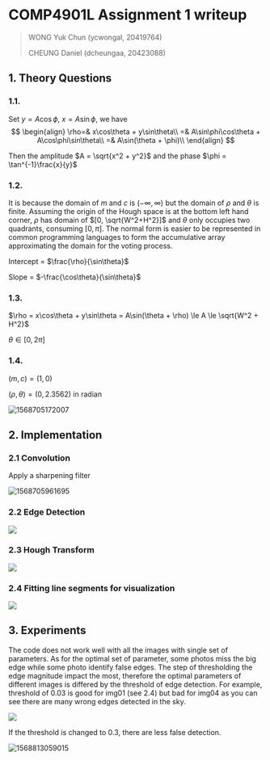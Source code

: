 

# COMP4901L Assignment 1 writeup

> WONG Yuk Chun (ycwongal, 20419764)
>
> CHEUNG Daniel (dcheungaa, 20423088)

## 1. Theory Questions

### 1.1.

Set $y = A\cos\phi$, $x = A\sin\phi$, we have
$$
\begin{align}
\rho=& x\cos\theta + y\sin\theta\\
=& A\sin\phi\cos\theta + A\cos\phi\sin\theta\\
=& A\sin(\theta + \phi)\\
\end{align}
$$

Then the amplitude $A = \sqrt{x^2 + y^2}$ and the phase $\phi = \tan^{-1}\frac{x}{y}$

### 1.2.

It is because the domain of $m$ and $c$ is $(-\infty, \infty)$ but the domain of $\rho$ and $\theta$ is finite. Assuming the origin of the Hough space is at the bottom left hand corner, $\rho$ has domain of $[0, \sqrt{W^2+H^2}]$ and $\theta$ only occupies two quadrants, consuming $[0, \pi]$. The normal form is easier to be represented in common programming languages to form the accumulative array approximating the domain for the voting process.

Intercept = $\frac{\rho}{\sin\theta}$

Slope = $-\frac{\cos\theta}{\sin\theta}$

### 1.3.

$\rho  = x\cos\theta + y\sin\theta = A\sin(\theta + \rho) \le A \le \sqrt{W^2 + H^2}$

$\theta\in [0,2\pi]$

### 1.4.

$(m,c) = (1,0)$

$(\rho, \theta) = (0, 2.3562)$ in radian

![1568705172007](1568705172007.png)

## 2. Implementation

### 2.1 Convolution

Apply a sharpening filter

![1568705961695](1568705961695.png)

### 2.2 Edge Detection

![](results\img01_01edge.png)

### 2.3 Hough Transform

![](results\img01_03hough.png)

### 2.4 Fitting line segments for visualization

![](results\img01_04lines.png)

## 3. Experiments

The code does not work well with all the images with single set of parameters. As for the optimal set of parameter, some photos miss the big edge while some photo identify false edges. The step of thresholding the edge magnitude impact the most, therefore the optimal parameters of different images is differed by the threshold of edge detection. For example, threshold of 0.03 is good for img01 (see 2.4) but bad for img04 as you can see there are many wrong edges detected in the sky.

![](results\img04_04lines.png)

If the threshold is changed to 0.3, there are less false detection.

![1568813059015](individual-results\img04.jpg_04lines.png)